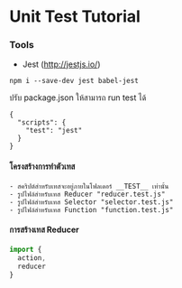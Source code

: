 # Unit Test Tutorial

### Tools
- Jest (http://jestjs.io/)
```
npm i --save-dev jest babel-jest
```

ปรับ package.json ให้สามารถ run test ได้
```
{
  "scripts": {
    "test": "jest"
  }
}
```

#### โครงสร้างการทำตัวเทส
```
- สคริปต์สำหรับเทสจะอยู่ภายในโฟลเดอร์ __TEST__ เท่านั้น
- รูปไฟล์สำหรับเทส Reducer "reducer.test.js"
- รูปไฟล์สำหรับเทส Selector "selector.test.js"
- รูปไฟล์สำหรับเทส Function "function.test.js"
```

#### การสร้างเทส Reducer
```javascript
import {
  action,
  reducer
}
```
